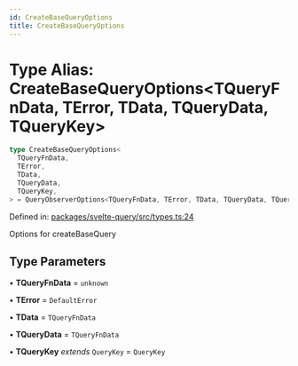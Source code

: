 ```yaml
---
id: CreateBaseQueryOptions
title: CreateBaseQueryOptions
---
```


<!-- DO NOT EDIT: this page is autogenerated from the type comments -->

# Type Alias: CreateBaseQueryOptions\<TQueryFnData, TError, TData, TQueryData, TQueryKey\>

```ts
type CreateBaseQueryOptions<
  TQueryFnData,
  TError,
  TData,
  TQueryData,
  TQueryKey,
> = QueryObserverOptions<TQueryFnData, TError, TData, TQueryData, TQueryKey>
```

Defined in: [packages/svelte-query/src/types.ts:24](https://github.com/TanStack/query/blob/main/packages/svelte-query/src/types.ts#L24)

Options for createBaseQuery

## Type Parameters

• **TQueryFnData** = `unknown`

• **TError** = `DefaultError`

• **TData** = `TQueryFnData`

• **TQueryData** = `TQueryFnData`

• **TQueryKey** _extends_ `QueryKey` = `QueryKey`
